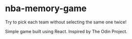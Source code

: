 # nba-memory-game

Try to pick each team without selecting the same one twice!

Simple game built using React. Inspired by The Odin Project.
